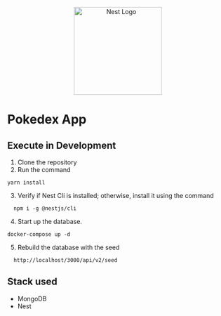 <p align="center">
  <a href="http://nestjs.com/" target="blank"><img src="https://nestjs.com/img/logo-small.svg" width="200" alt="Nest Logo" /></a>
</p>

# Pokedex App

## Execute in Development
1. Clone the repository
2. Run the command 
```
yarn install
```
3. Verify if Nest Cli is installed; otherwise, install it using the command
```
  npm i -g @nestjs/cli
```
4. Start up the database.
```
docker-compose up -d
```
5. Rebuild the database with the seed
```
  http://localhost/3000/api/v2/seed  
```


## Stack used
* MongoDB
* Nest